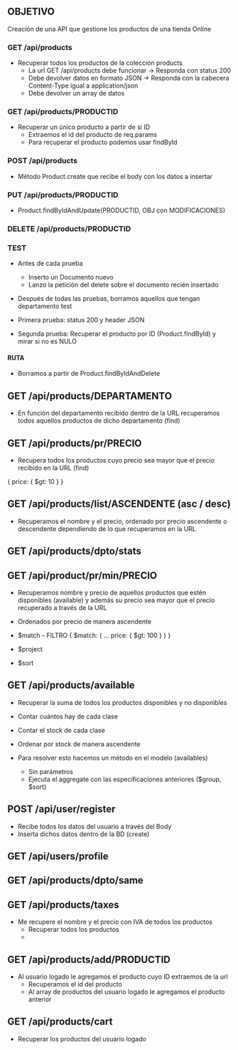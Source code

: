 ## OBJETIVO

Creación de una API que gestione los productos de una tienda Online

### GET /api/products

- Recuperar todos los productos de la colección products
    - La url GET /api/products debe funcionar -> Responda con status 200
    - Debe devolver datos en formato JSON -> Responda con la cabecera Content-Type igual a application/json
    - Debe devolver un array de datos


### GET /api/products/PRODUCTID

- Recuperar un único producto a partir de si ID
    - Extraemos el id del producto de req.params
    - Para recuperar el producto podemos usar findById

### POST /api/products

- Método Product.create que recibe el body con los datos a insertar

### PUT /api/products/PRODUCTID

- Product.findByIdAndUpdate(PRODUCTID, OBJ con MODIFICACIONES)

### DELETE /api/products/PRODUCTID

### TEST
- Antes de cada prueba
    - Inserto un Documento nuevo
    - Lanzo la petición del delete sobre el documento recién insertado

- Después de todas las pruebas, borramos aquellos que tengan departamento test

- Primera prueba: status 200 y header JSON
- Segunda prueba: Recuperar el producto por ID (Product.findById) y mirar si no es NULO

#### RUTA
- Borramos a partir de Product.findByIdAndDelete

## GET /api/products/DEPARTAMENTO

- En función del departamento recibido dentro de la URL recuperamos todos aquellos productos de dicho departamento (find)

## GET /api/products/pr/PRECIO

- Recupera todos los productos cuyo precio sea mayor que el precio recibido en la URL (find)

{ price: { $gt: 10 } }

## GET /api/products/list/ASCENDENTE (asc / desc)

- Recuperamos el nombre y el precio, ordenado por precio ascendente o descendente dependiendo de lo que recuperamos en la URL

## GET /api/products/dpto/stats

## GET /api/product/pr/min/PRECIO

- Recuperamos nombre y precio de aquellos productos que estén disponibles (available) y además su precio sea mayor que el precio recuperado a través de la URL
- Ordenados por precio de manera ascendente

- $match - FILTRO { $match: { ... price: { $gt: 100 } } }
- $project
- $sort

## GET /api/products/available

- Recuperar la suma de todos los productos disponibles y no disponibles
- Contar cuántos hay de cada clase
- Contar el stock de cada clase
- Ordenar por stock de manera ascendente

- Para resolver esto hacemos un método en el modelo (availables)
    - Sin parámetros
    - Ejecuta el aggregate con las especificaciones anteriores ($group, $sort)

## POST /api/user/register

- Recibe todos los datos del usuario a través del Body
- Inserta dichos datos dentro de la BD (create)

## GET /api/users/profile

## GET /api/products/dpto/same

## GET /api/products/taxes

- Me recupere el nombre y el precio con IVA de todos los productos
    - Recuperar todos los productos
    - 

## GET /api/products/add/PRODUCTID

- Al usuario logado le agregamos el producto cuyo ID extraemos de la url
    - Recuperamos el id del producto
    - Al array de productos del usuario logado le agregamos el producto anterior

## GET /api/products/cart

- Recuperar los productos del usuario logado




